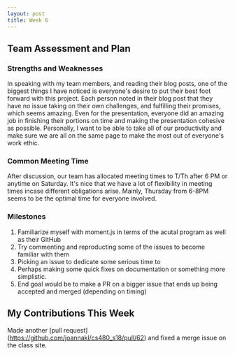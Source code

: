 ```yaml
---
layout: post
title: Week 6
---
```


## Team Assessment and Plan

### Strengths and Weaknesses
In speaking with my team members, and reading their blog posts, one of the biggest things I have noticed is everyone's desire to put their best foot forward with this project. Each person noted in their blog post that they have no issue taking on their own challenges, and fulfilling their promises, which seems amazing. Even for the presentation, everyone did an amazing job in finishing their portions on time and making the presentation cohesive as possible. Personally, I want to be able to take all of our productivity and make sure we are all on the same page to make the most out of everyone's work ethic. 

### Common Meeting Time
After discussion, our team has allocated meeting times to T/Th after 6 PM or anytime on Saturday. It's nice that we have a lot of flexibility in meeting times incase different obligations arise. Mainly, Thursday from 6-8PM seems to be the optimal time for everyone involved. 

### Milestones
1. Familiarize myself with moment.js in terms of the acutal program as well as their GitHub
2. Try commenting and reproducting some of the issues to become familiar with them
3. Picking an issue to dedicate some serious time to
4. Perhaps making some quick fixes on documentation or something more simplistic. 
5. End goal would be to make a PR on a bigger issue that ends up being accepted and merged (depending on timing)

## My Contributions This Week
Made another [pull request] (https://github.com/joannakl/cs480_s18/pull/62) and fixed a merge issue on the class site. 
